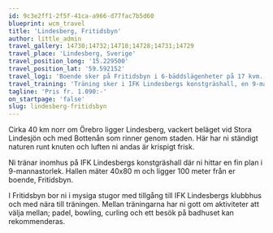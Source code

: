 ```yaml
---
id: 9c3e2ff1-2f5f-41ca-a966-d77fac7b5d60
blueprint: wcm_travel
title: 'Lindesberg, Fritidsbyn'
author: little_admin
travel_gallery: 14730;14732;14718;14728;14731;14729
travel_place: 'Lindesberg, Sverige'
travel_position_long: '15.229500'
travel_position_lat: '59.592152'
travel_logi: 'Boende sker på Fritidsbyn i 6-bäddslägenheter på 17 kvm. Maxantal boende på anläggningen är 24 personer. Pentry för självhushåll finns. Stugorna har inte dusch/WC utan man har tillgång till klubbstugan som ligger intill.  Samtliga måltider serveras i klubbstugan. Ledarfika ingår! Fri parkering utanför boendet.  '
travel_training: 'Träning sker i IFK Lindesbergs konstgräshall, en 9-manna plan inomhus. Ni har tillgång till omklädningsrum i hallen.'
tagline: 'Pris fr. 1.090:-'
on_startpage: 'false'
slug: lindesberg-fritidsbyn
---
```

<p>Cirka 40 km norr om Örebro ligger Lindesberg, vackert beläget vid Stora Lindesjön och med Bottenån som rinner genom staden. Här har ni ständigt naturen runt knuten och luften ni andas är krispigt frisk.</p>
<p>Ni tränar inomhus på IFK Lindesbergs konstgräshall där ni hittar en fin plan i 9-mannastorlek. Hallen mäter 40x80 m och ligger 100 meter från er boende, Fritidsbyn.</p>
<p>I Fritidsbyn bor ni i mysiga stugor med tillgång till IFK Lindesbergs klubbhus och med nära till träningen. Mellan träningarna har ni gott om aktiviteter att välja mellan; padel, bowling, curling och ett besök på badhuset kan rekommenderas.</p>
